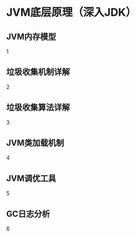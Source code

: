# JVM底层原理（深入JDK）

## JVM内存模型
1

## 垃圾收集机制详解
2

## 垃圾收集算法详解
3

## JVM类加载机制
4

## JVM调优工具
5

## GC日志分析
6

